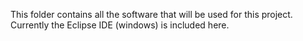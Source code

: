 This folder contains all the software that will be used for this project. Currently the Eclipse IDE (windows) is included here. 
